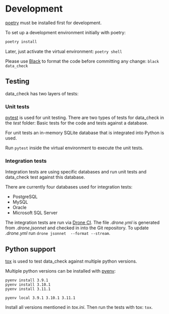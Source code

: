 # Development

[poetry](https://python-poetry.org/) must be installed first for development.

To set up a development environment initially with poetry:

```bash
poetry install
```

Later, just activate the virtual environment: `poetry shell`

Please use [Black](https://github.com/psf/black) to format the code before committing any change: `black data_check`

## Testing

data_check has two layers of tests:

### Unit tests

[pytest](https://pytest.org/) is used for unit testing. There are two types of tests for data_check in the _test_ folder: Basic tests for the code and tests against a database.

For unit tests an in-memory SQLite database that is integrated into Python is used.

Run `pytest` inside the virtual environment to execute the unit tests.

### Integration tests

Integration tests are using specific databases and run unit tests and data_check test against this database.

There are currently four databases used for integration tests:

- PostgreSQL
- MySQL
- Oracle
- Microsoft SQL Server

The integration tests are run via [Drone CI](https://www.drone.io/). The file _.drone.yml_ is generated from _.drone.jsonnet_ and checked in into the Git repository. To update _.drone.yml_ run `drone jsonnet  --format --stream`.

## Python support

[tox](https://github.com/tox-dev/tox) is used to test data_check against multiple python versions.

Multiple python versions can be installed with [pyenv](https://github.com/pyenv/pyenv):

```
pyenv install 3.9.1
pyenv install 3.10.1
pyenv install 3.11.1

pyenv local 3.9.1 3.10.1 3.11.1
```

Install all versions mentioned in _tox.ini_. Then run the tests with tox: `tox`.
